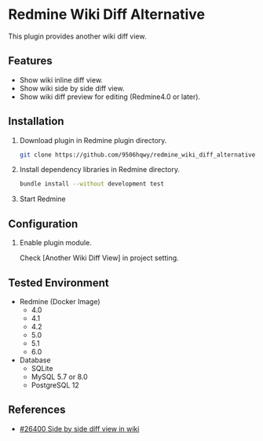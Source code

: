 # Redmine Wiki Diff Alternative

This plugin provides another wiki diff view.

## Features

- Show wiki inline diff view.
- Show wiki side by side diff view.
- Show wiki diff preview for editing (Redmine4.0 or later).

## Installation

1. Download plugin in Redmine plugin directory.
   ```sh
   git clone https://github.com/9506hqwy/redmine_wiki_diff_alternative.git
   ```
2. Install dependency libraries in Redmine directory.
   ```sh
   bundle install --without development test
   ```
3. Start Redmine

## Configuration

1. Enable plugin module.

   Check [Another Wiki Diff View] in project setting.

## Tested Environment

* Redmine (Docker Image)
  * 4.0
  * 4.1
  * 4.2
  * 5.0
  * 5.1
  * 6.0
* Database
  * SQLite
  * MySQL 5.7 or 8.0
  * PostgreSQL 12

## References

- [#26400 Side by side diff view in wiki](https://www.redmine.org/issues/26400)
